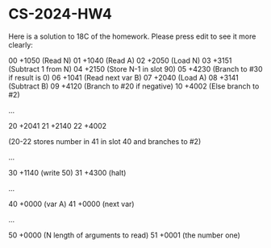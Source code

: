 CS-2024-HW4
===========


Here is a solution to 18C of the homework. Please press edit to see it more clearly:

00 +1050 (Read N)
01 +1040 (Read A)
02 +2050 (Load N)
03 +3151 (Subtract 1 from N)
04 +2150 (Store N-1 in slot 90)
05 +4230 (Branch to #30 if result is 0)
06 +1041 (Read next var B)
07 +2040 (Load A)
08 +3141 (Subtract B)
09 +4120 (Branch to #20 if negative)
10 +4002 (Else branch to #2)

...

20 +2041 
21 +2140
22 +4002

(20-22 stores number in 41 in slot 40 and branches to #2)

...

30 +1140 (write 50)
31 +4300 (halt)

...

40 +0000 (var A)
41 +0000 (next var)

...

50 +0000 (N length of arguments to read)
51 +0001 (the number one)
